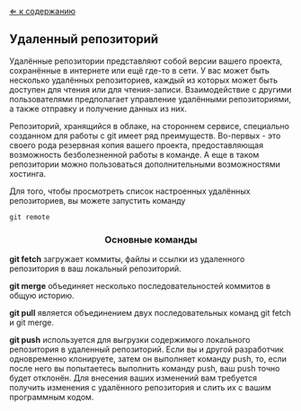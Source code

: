 [&lArr; к содержанию](readme.md)

## Удаленный репозиторий 

Удалённые репозитории представляют собой версии вашего проекта, сохранённые в интернете или ещё где-то в сети. У вас может быть несколько удалённых репозиториев, каждый из которых может быть доступен для чтения или для чтения-записи. Взаимодействие с другими пользователями предполагает управление удалёнными репозиториями, а также отправку и получение данных из них.

Репозиторий, хранящийся в облаке, на стороннем сервисе, специально созданном для работы с git имеет ряд преимуществ. Во-первых - это своего рода резервная копия вашего проекта, предоставляющая возможность безболезненной работы в команде. А еще в таком репозитории можно пользоваться дополнительными возможностями хостинга.

Для того, чтобы просмотреть список настроенных удалённых репозиториев, вы можете запустить команду 
~~~ 
git remote 
~~~


 ### <center>Основные команды</center>

**git fetch** загружает коммиты, файлы и ссылки из удаленного репозитория в ваш локальный репозиторий.

**git merge** объединяет несколько последовательностей коммитов в общую историю.

**git pull** является объединением двух последовательных команд git fetch и git merge.

**git push**  используется для выгрузки содержимого локального репозитория в удаленный репозиторий. 
Если вы и другой разработчик одновременно клонируете, затем он выполняет команду push, то, если после него вы попытаетесь выполнить команду push, ваш push точно будет отклонён. Для внесения ваших изменений вам требуется получить изменения с удалённого репозитория и слить их с вашим программным кодом.